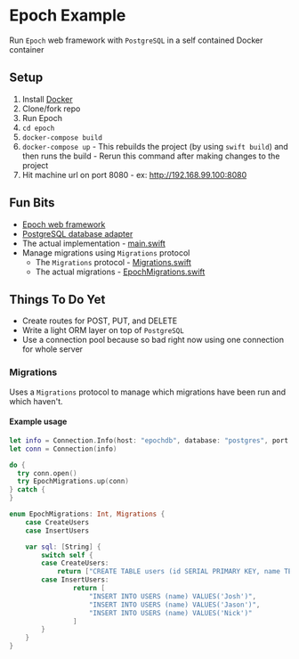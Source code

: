 # Epoch Example
Run `Epoch` web framework with `PostgreSQL` in a self contained Docker container

## Setup
1. Install [Docker](https://docs.docker.com/engine/installation/)
2. Clone/fork repo
3. Run Epoch
  1. `cd epoch`
  2. `docker-compose build`
  3. `docker-compose up`
    - This rebuilds the project (by using `swift build`) and then runs the build
    - Rerun this command after making changes to the project
  4. Hit machine url on port 8080
    - ex: http://192.168.99.100:8080


## Fun Bits
- [Epoch web framework](https://github.com/Zewo/Epoch)
- [PostgreSQL database adapter](https://github.com/Zewo/PostgreSQL)
- The actual implementation - [main.swift](./app/Sources/main.swift)
- Manage migrations using `Migrations` protocol
  - The `Migrations` protocol - [Migrations.swift](./app/Sources/Migrations.swift)
  - The actual migrations - [EpochMigrations.swift](./app/Sources/EpochMigrations.swift)

## Things To Do Yet
- Create routes for POST, PUT, and DELETE
- Write a light ORM layer on top of `PostgreSQL`
- Use a connection pool because so bad right now using one connection for whole server

### Migrations
Uses a `Migrations` protocol to manage which migrations have been run and which haven't.

#### Example usage

```swift
let info = Connection.Info(host: "epochdb", database: "postgres", port: 5432, user: "postgres", password: nil)
let conn = Connection(info)

do {
  try conn.open()
  try EpochMigrations.up(conn)
} catch {
}
```

```swift
enum EpochMigrations: Int, Migrations {
	case CreateUsers
	case InsertUsers

	var sql: [String] {
		switch self {
		case CreateUsers:
			return ["CREATE TABLE users (id SERIAL PRIMARY KEY, name TEXT NOT NULL)"]
		case InsertUsers:
				return [
					"INSERT INTO USERS (name) VALUES('Josh')",
					"INSERT INTO USERS (name) VALUES('Jason')",
					"INSERT INTO USERS (name) VALUES('Nick')"
				]
		}
	}
}
```
